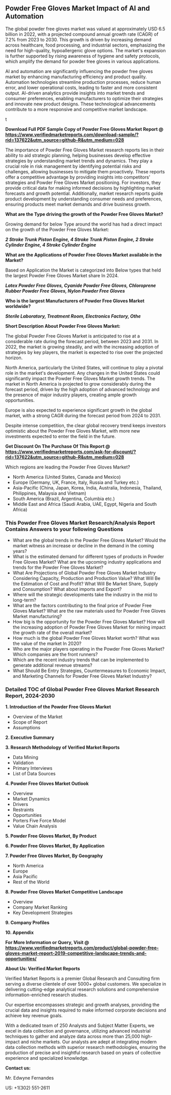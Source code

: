 <h2>Powder Free Gloves Market Impact of AI and Automation</h2><p>The global powder free gloves market was valued at approximately USD 6.5 billion in 2022, with a projected compound annual growth rate (CAGR) of 7.2% from 2023 to 2030. This growth is driven by increasing demand across healthcare, food processing, and industrial sectors, emphasizing the need for high-quality, hypoallergenic glove options. The market's expansion is further supported by rising awareness of hygiene and safety protocols, which amplify the demand for powder free gloves in various applications.</p><p>AI and automation are significantly influencing the powder free gloves market by enhancing manufacturing efficiency and product quality. Automation technologies streamline production processes, reduce human error, and lower operational costs, leading to faster and more consistent output. AI-driven analytics provide insights into market trends and consumer preferences, enabling manufacturers to optimize their strategies and innovate new product designs. These technological advancements contribute to a more responsive and competitive market landscape.</p>t</p><p id="" class=""><strong>Download Full PDF Sample Copy of Powder Free Gloves Market Report @ <a href="https://www.verifiedmarketreports.com/download-sample/?rid=137622&utm_source=github-R&utm_medium=028" target="_blank">https://www.verifiedmarketreports.com/download-sample/?rid=137622&utm_source=github-R&utm_medium=028</a></strong></p><p>The importance of&nbsp;Powder Free Gloves Market research reports lies in their ability to aid strategic planning, helping businesses develop effective strategies by understanding market trends and dynamics. They play a crucial role in risk management by identifying potential risks and challenges, allowing businesses to mitigate them proactively. These reports offer a competitive advantage by providing insights into competitors' strategies and Powder Free Gloves Market positioning. For investors, they provide critical data for making informed decisions by highlighting market forecasts and growth potential. Additionally, market research reports guide product development by understanding consumer needs and preferences, ensuring products meet market demands and drive business growth.</p><p><strong>What are the&nbsp;Type driving the growth of the Powder Free Gloves Market?</strong></p><p id="" class="">Growing demand for below Type around the world has had a direct impact on the growth of the Powder Free Gloves Market:</p><em><strong>2 Stroke Trunk Piston Engine, 4 Stroke Trunk Piston Engine, 2 Stroke Cylinder Engine, 4 Stroke Cylinder Engine</strong></em></p><strong>What are the&nbsp;Applications&nbsp;of Powder Free Gloves Market available in the Market?</strong></p><p id="" class="">Based on Application the Market is categorized into Below types that held the largest Powder Free Gloves Market share In 2024.</p><em><strong>Latex Powder Free Gloves, Cyanide Powder Free Gloves, Chloroprene Rubber Powder Free Gloves, Nylon Powder Free Gloves</strong></em></p><strong>Who is the largest Manufacturers of Powder Free Gloves Market worldwide?</strong></p><p><em><strong>Sterile Laboratory, Treatment Room, Electronics Factory, Othe</strong></em></p><p id="" class=""><strong>Short Description About Powder Free Gloves Market:</strong></p><p>The global Powder Free Gloves Market is anticipated to rise at a considerable rate during the forecast period, between 2023 and 2031. In 2022, the market is growing steadily, and with the increasing adoption of strategies by key players, the market is expected to rise over the projected horizon.</p><p>North America, particularly the United States, will continue to play a pivotal role in the market's development. Any changes in the United States could significantly impact the Powder Free Gloves Market growth trends. The market in North America is projected to grow considerably during the forecast period, driven by the high adoption of advanced technology and the presence of major industry players, creating ample growth opportunities.</p><p>Europe is also expected to experience significant growth in the global market, with a strong CAGR during the forecast period from 2024 to 2031.</p><p>Despite intense competition, the clear global recovery trend keeps investors optimistic about the Powder Free Gloves Market, with more new investments expected to enter the field in the future.</p><p id="" class=""><strong>Get Discount On The Purchase Of This Report @ <a href="https://www.verifiedmarketreports.com/ask-for-discount/?rid=137622&utm_source=github-R&utm_medium=028" target="_blank">https://www.verifiedmarketreports.com/ask-for-discount/?rid=137622&utm_source=github-R&utm_medium=028</a></strong></p>Which regions are leading the Powder Free Gloves Market?</p><ul><li>North America (United States, Canada and Mexico)</li><li>Europe (Germany, UK, France, Italy, Russia and Turkey etc.)</li><li>Asia-Pacific (China, Japan, Korea, India, Australia, Indonesia, Thailand, Philippines, Malaysia and Vietnam)</li><li>South America (Brazil, Argentina, Columbia etc.)</li><li>Middle East and Africa (Saudi Arabia, UAE, Egypt, Nigeria and South Africa)</li></ul><h3 id="" class="">This Powder Free Gloves Market Research/Analysis Report Contains Answers to your following Questions</h3><ul><li>What are the global trends in the Powder Free Gloves Market? Would the market witness an increase or decline in the demand in the coming years?</li><li>What is the estimated demand for different types of products in Powder Free Gloves Market? What are the upcoming industry applications and trends for the Powder Free Gloves Market?</li><li>What Are Projections of Global Powder Free Gloves Market Industry Considering Capacity, Production and Production Value? What Will Be the Estimation of Cost and Profit? What Will Be Market Share, Supply and Consumption? What about imports and Export?</li><li>Where will the strategic developments take the industry in the mid to long-term?</li><li>What are the factors contributing to the final price of Powder Free Gloves Market? What are the raw materials used for Powder Free Gloves Market manufacturing?</li><li>How big is the opportunity for the Powder Free Gloves Market? How will the increasing adoption of Powder Free Gloves Market for mining impact the growth rate of the overall market?</li><li>How much is the global Powder Free Gloves Market worth? What was the value of the market In 2020?</li><li>Who are the major players operating in the Powder Free Gloves Market? Which companies are the front runners?</li><li>Which are the recent industry trends that can be implemented to generate additional revenue streams?</li><li>What Should Be Entry Strategies, Countermeasures to Economic Impact, and Marketing Channels for Powder Free Gloves Market Industry?</li></ul><h3 id="" class="">Detailed TOC of Global Powder Free Gloves Market Research Report, 2024-2030</h3><p id="" class=""><strong>1. Introduction of the Powder Free Gloves Market</strong></p><ul><li>Overview of the Market</li><li>Scope of Report</li><li>Assumptions</li></ul><p id="" class=""><strong>2. Executive Summary</strong></p><p id="" class=""><strong>3. Research Methodology of Verified Market Reports</strong></p><ul><li>Data Mining</li><li>Validation</li><li>Primary Interviews</li><li>List of Data Sources</li></ul><p id="" class=""><strong>4. Powder Free Gloves Market Outlook</strong></p><ul><li>Overview</li><li>Market Dynamics</li><li>Drivers</li><li>Restraints</li><li>Opportunities</li><li>Porters Five Force Model</li><li>Value Chain Analysis</li></ul><p id="" class=""><strong>5. Powder Free Gloves Market, By Product</strong></p><p id="" class=""><strong>6. Powder Free Gloves Market, By Application</strong></p><p id="" class=""><strong>7. Powder Free Gloves Market, By Geography</strong></p><ul><li>North America</li><li>Europe</li><li>Asia Pacific</li><li>Rest of the World</li></ul><p id="" class=""><strong>8. Powder Free Gloves Market Competitive Landscape</strong></p><ul><li>Overview</li><li>Company Market Ranking</li><li>Key Development Strategies</li></ul><p id="" class=""><strong>9. Company Profiles</strong></p><p id="" class=""><strong>10. Appendix</strong></p><p id="" class=""><strong>For More Information or Query, Visit @ <a href="https://www.verifiedmarketreports.com/product/global-powder-free-gloves-market-report-2019-competitive-landscape-trends-and-opportunities/" target="_blank">https://www.verifiedmarketreports.com/product/global-powder-free-gloves-market-report-2019-competitive-landscape-trends-and-opportunities/</a></strong></p><p id="" class=""><strong>About Us: Verified Market Reports</strong></p><p id="" class="">Verified Market Reports is a premier Global Research and Consulting firm serving a diverse clientele of over 5000+ global customers. We specialize in delivering cutting-edge analytical research solutions and comprehensive information-enriched research studies.</p><p id="" class="">Our expertise encompasses strategic and growth analyses, providing the crucial data and insights required to make informed corporate decisions and achieve key revenue goals.</p><p id="" class="">With a dedicated team of 250 Analysts and Subject Matter Experts, we excel in data collection and governance, utilizing advanced industrial techniques to gather and analyze data across more than 25,000 high-impact and niche markets. Our analysts are adept at integrating modern data collection methods with superior research methodologies, ensuring the production of precise and insightful research based on years of collective experience and specialized knowledge.</p><p id="" class=""><strong>Contact us:</strong></p><p id="" class="">Mr. Edwyne Fernandes</p><p id="" class="">US: +1(302) 551-2611</p>